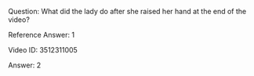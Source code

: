 Question: What did the lady do after she raised her hand at the end of the video?

Reference Answer: 1

Video ID: 3512311005

Answer: 2

